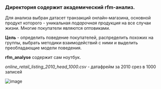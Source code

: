 ### Директория содержит академический rfm-анализ.

Для анализа выбран датасет транзакций онлайн-магазина, основной продукт которого - уникальная *подарочная продукция* на все случаи жизни. 
Многие покупатели являются оптовиками.

**Цель** - определить поведение покупателей, распределить похожих на группы, выбрать методики взаимодействий с ними и выделить преобладающие модели поведения. 

**rfm_analyse** содержит сам ноутбук.

*online_retail_listing_2010_head_1000.csv* - датафрейм за 2010 срез в 1000 записей

![image](https://user-images.githubusercontent.com/94457858/195394663-7dd5914a-c24a-404b-8288-8fc6732c07d9.png)

